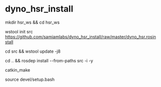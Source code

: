 # dyno_hsr_install

mkdir hsr_ws && cd hsr_ws

wstool init src https://github.com/samiamlabs/dyno_hsr_install/raw/master/dyno_hsr.rosinstall

cd src && wstool update -j8

cd .. && rosdep install --from-paths src -i -y

catkin_make

source devel/setup.bash
